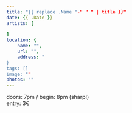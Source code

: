 ```yaml
---
title: "{{ replace .Name "-" " " | title }}"
date: {{ .Date }}
artists: [
    
]
location: {
    name: "",
    url: "",
    address: "
}
tags: []
image: ""
photos: ""
---
```

doors: 7pm / begin: 8pm (sharp!)  
entry: 3€
